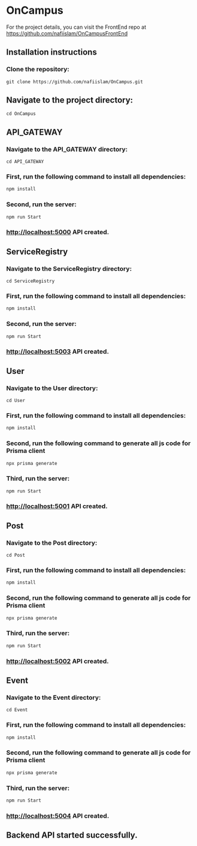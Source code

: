 # OnCampus
For the project details, you can visit the FrontEnd repo at https://github.com/nafiislam/OnCampusFrontEnd

## Installation instructions
### Clone the repository:
```
git clone https://github.com/nafiislam/OnCampus.git
```
## Navigate to the project directory:
```
cd OnCampus
```

## API_GATEWAY
### Navigate to the API_GATEWAY directory:
```
cd API_GATEWAY
```
### First, run the following command to install all dependencies:
```bash
npm install
```
### Second, run the server:
```bash
npm run Start
```

### [http://localhost:5000](http://localhost:5000) API created.

## ServiceRegistry
### Navigate to the ServiceRegistry directory:
```
cd ServiceRegistry
```
### First, run the following command to install all dependencies:
```bash
npm install
```
### Second, run the server:
```bash
npm run Start
```

### [http://localhost:5003](http://localhost:5003) API created.

## User
### Navigate to the User directory:
```
cd User
```
### First, run the following command to install all dependencies:
```bash
npm install
```
### Second, run the following command to generate all js code for Prisma client
```bash
npx prisma generate
```
### Third, run the server:
```bash
npm run Start
```

### [http://localhost:5001](http://localhost:5001) API created.

## Post
### Navigate to the Post directory:
```
cd Post
```
### First, run the following command to install all dependencies:
```bash
npm install
```
### Second, run the following command to generate all js code for Prisma client
```bash
npx prisma generate
```
### Third, run the server:
```bash
npm run Start
```

### [http://localhost:5002](http://localhost:5002) API created.

## Event
### Navigate to the Event directory:
```
cd Event
```
### First, run the following command to install all dependencies:
```bash
npm install
```
### Second, run the following command to generate all js code for Prisma client
```bash
npx prisma generate
```
### Third, run the server:
```bash
npm run Start
```

### [http://localhost:5004](http://localhost:5004) API created.

## Backend API started successfully.
